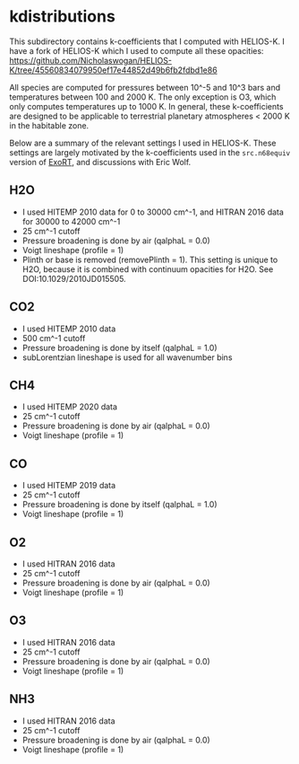 # kdistributions

This subdirectory contains k-coefficients that I computed with HELIOS-K. I have a fork of HELIOS-K which I used to compute all these opacities: https://github.com/Nicholaswogan/HELIOS-K/tree/45560834079950ef17e44852d49b6fb2fdbd1e86

All species are computed for pressures between 10^-5 and 10^3 bars and temperatures between 100 and 2000 K. The only exception is O3, which only computes temperatures up to 1000 K. In general, these k-coefficients are designed to be applicable to terrestrial planetary atmospheres < 2000 K in the habitable zone. 

Below are a summary of the relevant settings I used in HELIOS-K. These settings are largely motivated by the k-coefficients used in the `src.n68equiv` version of [ExoRT](https://github.com/storyofthewolf/ExoRT), and discussions with Eric Wolf.

## H2O
- I used HITEMP 2010 data for 0 to 30000 cm^-1, and HITRAN 2016 data for 30000 to 42000 cm^-1
- 25 cm^-1 cutoff
- Pressure broadening is done by air (qalphaL = 0.0)
- Voigt lineshape (profile = 1)
- Plinth or base is removed (removePlinth = 1). This setting is unique to H2O, because it is combined with continuum opacities for H2O. See DOI:10.1029/2010JD015505.

## CO2
- I used HITEMP 2010 data
- 500 cm^-1 cutoff
- Pressure broadening is done by itself (qalphaL = 1.0)
- subLorentzian lineshape is used for all wavenumber bins

## CH4
- I used HITEMP 2020 data
- 25 cm^-1 cutoff
- Pressure broadening is done by air (qalphaL = 0.0)
- Voigt lineshape (profile = 1)

## CO
- I used HITEMP 2019 data
- 25 cm^-1 cutoff
- Pressure broadening is done by itself (qalphaL = 1.0)
- Voigt lineshape (profile = 1)

## O2
- I used HITRAN 2016 data
- 25 cm^-1 cutoff
- Pressure broadening is done by air (qalphaL = 0.0)
- Voigt lineshape (profile = 1)

## O3
- I used HITRAN 2016 data
- 25 cm^-1 cutoff
- Pressure broadening is done by air (qalphaL = 0.0)
- Voigt lineshape (profile = 1)

## NH3
- I used HITRAN 2016 data
- 25 cm^-1 cutoff
- Pressure broadening is done by air (qalphaL = 0.0)
- Voigt lineshape (profile = 1)